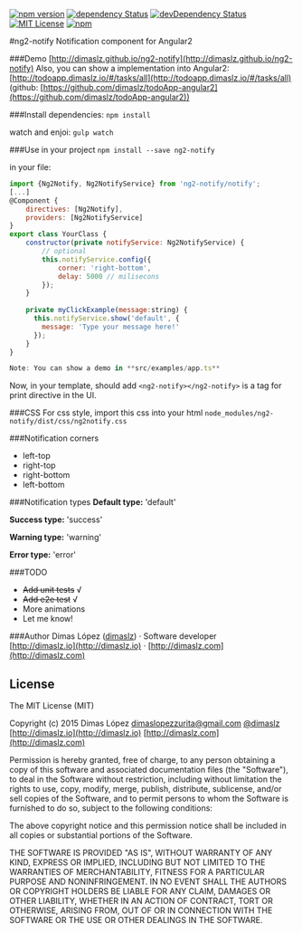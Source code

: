 [![npm version](https://badge.fury.io/js/ng2-notify.svg)](https://badge.fury.io/js/ng2-notify)
[![dependency Status](https://david-dm.org/dimaslz/ng2-notify/status.svg)](https://david-dm.org/dimaslz/ng2-notify/status.svg)
[![devDependency Status](https://david-dm.org/dimaslz/ng2-notify/dev-status.svg)](https://david-dm.org/dimaslz/ng2-notify/dev-status.svg)
[![MIT License](http://img.shields.io/badge/license-MIT-brightgreen.svg)](http://img.shields.io/badge/license-MIT-brightgreen.svg)
[![npm](https://img.shields.io/npm/dm/ng2-notify.svg)]()

#ng2-notify
Notification component for Angular2

###Demo
[http://dimaslz.github.io/ng2-notify](http://dimaslz.github.io/ng2-notify)
Also, you can show a implementation into Angular2: [http://todoapp.dimaslz.io/#/tasks/all](http://todoapp.dimaslz.io/#/tasks/all) (github: [https://github.com/dimaslz/todoApp-angular2](https://github.com/dimaslz/todoApp-angular2))

###Install
dependencies: `npm install`

watch and enjoi: `gulp watch`

###Use in your project
`npm install --save ng2-notify`

in your file:

```javascript
import {Ng2Notify, Ng2NotifyService} from 'ng2-notify/notify';
[...]
@Component {
	directives: [Ng2Notify],
	providers: [Ng2NotifyService]
}
export class YourClass {
	constructor(private notifyService: Ng2NotifyService) {
		// optional
		this.notifyService.config({
            corner: 'right-bottom', 
            delay: 5000 // milisecons
        });
	}
	
	private myClickExample(message:string) {
	  this.notifyService.show('default', {
	  	message: 'Type your message here!'
	  });
	}
}

Note: You can show a demo in **src/examples/app.ts**
```

Now, in your template, should add `<ng2-notify></ng2-notify>` is a tag for print directive in the UI.

###CSS
For css style, import this css into your html `node_modules/ng2-notify/dist/css/ng2notify.css`

###Notification corners
* left-top
* right-top
* right-bottom
* left-bottom

###Notification types
**Default type:**
'default'

**Success type:**
'success'

**Warning type:**
'warning'

**Error type:**
'error'

###TODO
* ~~Add unit tests~~ √
* ~~Add e2e test~~ √
* More animations
* Let me know!

###Author
Dimas López ([dimaslz](http://twitter.com/dimaslz)) · Software developer  
[http://dimaslz.io](http://dimaslz.io) · [http://dimaslz.com](http://dimaslz.com)

## License

The MIT License (MIT)

Copyright (c) 2015 Dimas López <dimaslopezzurita@gmail.com>
[@dimaslz](http://twitter.com/dimaslz) [http://dimaslz.io](http://dimaslz.io) [http://dimaslz.com](http://dimaslz.com)

Permission is hereby granted, free of charge, to any person obtaining a copy
of this software and associated documentation files (the "Software"), to deal
in the Software without restriction, including without limitation the rights
to use, copy, modify, merge, publish, distribute, sublicense, and/or sell
copies of the Software, and to permit persons to whom the Software is
furnished to do so, subject to the following conditions:

The above copyright notice and this permission notice shall be included in
all copies or substantial portions of the Software.

THE SOFTWARE IS PROVIDED "AS IS", WITHOUT WARRANTY OF ANY KIND, EXPRESS OR
IMPLIED, INCLUDING BUT NOT LIMITED TO THE WARRANTIES OF MERCHANTABILITY,
FITNESS FOR A PARTICULAR PURPOSE AND NONINFRINGEMENT. IN NO EVENT SHALL THE
AUTHORS OR COPYRIGHT HOLDERS BE LIABLE FOR ANY CLAIM, DAMAGES OR OTHER
LIABILITY, WHETHER IN AN ACTION OF CONTRACT, TORT OR OTHERWISE, ARISING FROM,
OUT OF OR IN CONNECTION WITH THE SOFTWARE OR THE USE OR OTHER DEALINGS IN
THE SOFTWARE.